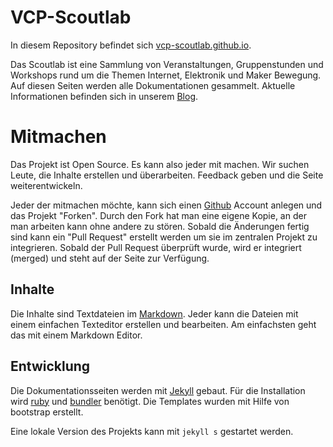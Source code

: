 # VCP-Scoutlab

<!--  TODO: Slack link -->

In diesem Repository befindet sich [vcp-scoutlab.github.io](http://vcp-scoutlab.github.io).

Das Scoutlab ist eine Sammlung von Veranstaltungen, Gruppenstunden und Workshops rund um die Themen Internet, Elektronik und Maker Bewegung. Auf diesen Seiten werden alle Dokumentationen gesammelt. Aktuelle Informationen befinden sich in unserem [Blog](https://www.vcp.de/pfadfinden/rubrik/scoutlab/).

# Mitmachen

Das Projekt ist Open Source. Es kann also jeder mit machen. Wir suchen Leute, die Inhalte erstellen und überarbeiten. Feedback geben und die Seite weiterentwickeln.

Jeder der mitmachen möchte, kann sich einen [Github](https://github.com) Account anlegen und das Projekt "Forken". Durch den Fork hat man eine eigene Kopie, an der man arbeiten kann ohne andere zu stören. Sobald die Änderungen fertig sind kann ein "Pull Request" erstellt werden um sie im zentralen Projekt zu integrieren. Sobald der Pull Request überprüft wurde, wird er integriert (merged) und steht auf der Seite zur Verfügung.

## Inhalte

Die Inhalte sind Textdateien im [Markdown](https://daringfireball.net/projects/markdown/syntax). Jeder kann die Dateien mit einem einfachen Texteditor erstellen und bearbeiten. Am einfachsten geht das mit einem Markdown Editor.

## Entwicklung

Die Dokumentationsseiten werden mit [Jekyll](http://jekyllrb.com/) gebaut. Für die Installation wird [ruby](https://www.ruby-lang.org/en/) und  [bundler](http://bundler.io/) benötigt. Die Templates wurden mit Hilfe von bootstrap erstellt.

Eine lokale Version des Projekts kann mit ```jekyll s``` gestartet werden.
